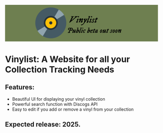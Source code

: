 ![Banner](./public/Banner.png)

# Vinylist: A Website for all your Collection Tracking Needs

## Features:
 - Beautiful UI for displaying your vinyl collection
 - Powerful search function with Discogs API
 - Easy to edit if you add or remove a vinyl from your collection

## Expected release: 2025.
